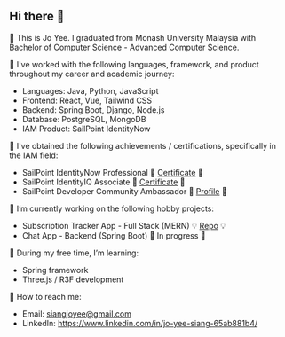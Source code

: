 ## Hi there 👋

🌱 This is Jo Yee. I graduated from Monash University Malaysia with Bachelor of Computer Science - Advanced Computer Science.

🌱 I've worked with the following languages, framework, and product throughout my career and academic journey:  
  * Languages: Java, Python, JavaScript
  * Frontend: React, Vue, Tailwind CSS
  * Backend: Spring Boot, Django, Node.js
  * Database: PostgreSQL, MongoDB
  * IAM Product: SailPoint IdentityNow

🌱 I've obtained the following achievements / certifications, specifically in the IAM field:
  * SailPoint IdentityNow Professional 🏅 [Certificate](https://api.badgr.io/public/assertions/4onUijrzTgaCsislwCipOQ) 🏅
  * SailPoint IdentityIQ Associate 🏅 [Certificate](https://api.badgr.io/public/assertions/OSXQQu3cQam5NXDZHJMfbA) 🏅
  * SailPoint Developer Community Ambassador 🏅 [Profile](https://developer.sailpoint.com/discuss/u/sjoyee/summary) 🏅

🌱 I’m currently working on the following hobby projects:
  * Subscription Tracker App - Full Stack (MERN) 💡 [Repo](https://github.com/sjoyee/subscription-tracker-app) 💡
  * Chat App - Backend (Spring Boot) 🔨 In progress 🔨

🌱 During my free time, I’m learning:
  * Spring framework
  * Three.js / R3F development

🌱 How to reach me:
  * Email: siangjoyee@gmail.com
  * LinkedIn: https://www.linkedin.com/in/jo-yee-siang-65ab881b4/

<!--
**sjoyee/sjoyee** is a ✨ _special_ ✨ repository because its `README.md` (this file) appears on your GitHub profile.

Here are some ideas to get you started:

- 🔭 I’m currently working on ...
- 🌱 I’m currently learning ...
- 👯 I’m looking to collaborate on ...
- 🤔 I’m looking for help with ...
- 💬 Ask me about ...
- 📫 How to reach me: ...
- 😄 Pronouns: ...
- ⚡ Fun fact: ...
-->
